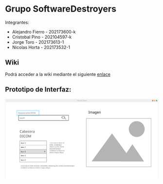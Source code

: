 # Grupo SoftwareDestroyers

Integrantes:  
* Alejandro Fierro - 202173600-k  
* Cristobal Pino - 202104597-k  
* Jorge Toro - 202173613-1  
* Nicolas Horta - 202173532-1  
## Wiki
Podrá acceder a la wiki mediante el siguiente [enlace](https://github.com/AlejandroMG/GRP-SoftwateDestroyers-2024-PROYINF/wiki)  

## Prototipo de Interfaz:  
![alt text](https://github.com/AlejandroMG/GRP-SoftwateDestroyers-2024-PROYINF/blob/main/Prototipo.png)
